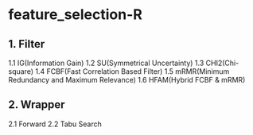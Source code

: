# feature_selection-R

## 1. Filter
 1.1 IG(Information Gain)
 1.2 SU(Symmetrical Uncertainty)
 1.3 CHI2(Chi-square)
 1.4 FCBF(Fast Correlation Based Filter)
 1.5 mRMR(Minimum Redundancy and Maximum Relevance)
 1.6 HFAM(Hybrid FCBF & mRMR)

## 2. Wrapper
 2.1 Forward
 2.2 Tabu Search
